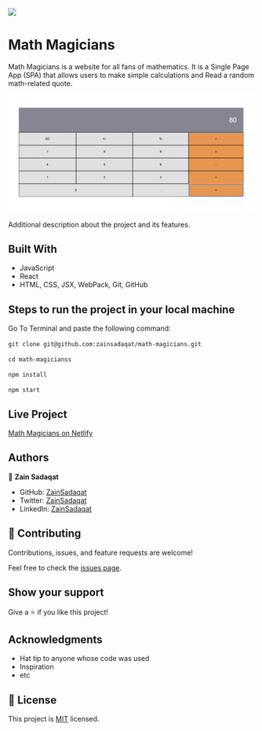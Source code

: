 ![](https://img.shields.io/badge/Microverse-blueviolet)

# Math Magicians

Math Magicians is a website for all fans of mathematics. It is a Single Page App (SPA) that allows users to make simple calculations and Read a random math-related quote.

![screenshot](./app_screenshot.png)

Additional description about the project and its features.

## Built With

- JavaScript
- React
- HTML, CSS, JSX, WebPack, Git, GitHub

## Steps to run the project in your local machine

Go To Terminal and paste the following command:

`git clone git@github.com:zainsadaqat/math-magicians.git`

`cd math-magicianss`

`npm install`

`npm start`

## Live Project

[Math Magicians on Netlify](https://math-magician-app.netlify.app/)

## Authors

👤 **Zain Sadaqat**

- GitHub: [ZainSadaqat](https://github.com/zainsadaqat)
- Twitter: [ZainSadaqat](https://twitter.com/zain_sadaqat)
- LinkedIn: [ZainSadaqat](https://linkedin.com/in/zain-sadaqat)

## 🤝 Contributing

Contributions, issues, and feature requests are welcome!

Feel free to check the [issues page](../../issues/).

## Show your support

Give a ⭐️ if you like this project!

## Acknowledgments

- Hat tip to anyone whose code was used
- Inspiration
- etc

## 📝 License

This project is [MIT](./MIT.md) licensed.
